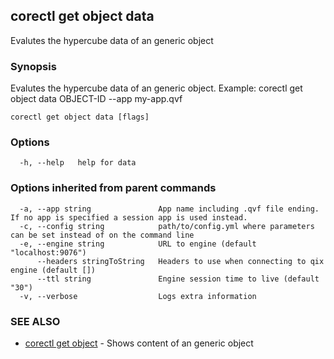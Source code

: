 ## corectl get object data

Evalutes the hypercube data of an generic object

### Synopsis

Evalutes the hypercube data of an generic object. Example: corectl get object data OBJECT-ID --app my-app.qvf

```
corectl get object data [flags]
```

### Options

```
  -h, --help   help for data
```

### Options inherited from parent commands

```
  -a, --app string               App name including .qvf file ending. If no app is specified a session app is used instead.
  -c, --config string            path/to/config.yml where parameters can be set instead of on the command line
  -e, --engine string            URL to engine (default "localhost:9076")
      --headers stringToString   Headers to use when connecting to qix engine (default [])
      --ttl string               Engine session time to live (default "30")
  -v, --verbose                  Logs extra information
```

### SEE ALSO

* [corectl get object](corectl_get_object.md)	 - Shows content of an generic object


